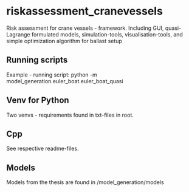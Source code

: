 # riskassessment_cranevessels
Risk assessment for crane vessels - framework. Including GUI, quasi-Lagrange formulated models, simulation-tools, visualisation-tools, and simple optimization algorithm for ballast setup

## Running scripts
Example - running script:
python -m model_generation.euler_boat.euler_boat_quasi

## Venv for Python
Two venvs - requirements found in txt-files in root. 

## Cpp
See respective readme-files.

## Models
Models from the thesis are found in /model_generation/models